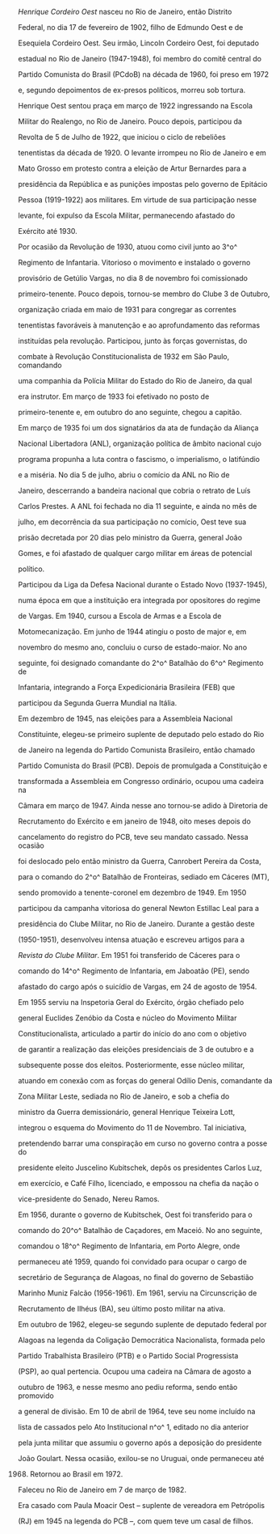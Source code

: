 

*Henrique Cordeiro Oest* nasceu no Rio de Janeiro, então Distrito

Federal, no dia 17 de fevereiro de 1902, filho de Edmundo Oest e de

Esequiela Cordeiro Oest. Seu irmão, Lincoln Cordeiro Oest, foi deputado

estadual no Rio de Janeiro (1947-1948), foi membro do comitê central do

Partido Comunista do Brasil (PCdoB) na década de 1960, foi preso em 1972

e, segundo depoimentos de ex-presos políticos, morreu sob tortura.



Henrique Oest sentou praça em março de 1922 ingressando na Escola

Militar do Realengo, no Rio de Janeiro. Pouco depois, participou da

Revolta de 5 de Julho de 1922, que iniciou o ciclo de rebeliões

tenentistas da década de 1920. O levante irrompeu no Rio de Janeiro e em

Mato Grosso em protesto contra a eleição de Artur Bernardes para a

presidência da República e as punições impostas pelo governo de Epitácio

Pessoa (1919-1922) aos militares. Em virtude de sua participação nesse

levante, foi expulso da Escola Militar, permanecendo afastado do

Exército até 1930.



Por ocasião da Revolução de 1930, atuou como civil junto ao 3^o^

Regimento de Infantaria. Vitorioso o movimento e instalado o governo

provisório de Getúlio Vargas, no dia 8 de novembro foi comissionado

primeiro-tenente. Pouco depois, tornou-se membro do Clube 3 de Outubro,

organização criada em maio de 1931 para congregar as correntes

tenentistas favoráveis à manutenção e ao aprofundamento das reformas

instituídas pela revolução. Participou, junto às forças governistas, do

combate à Revolução Constitucionalista de 1932 em São Paulo, comandando

uma companhia da Polícia Militar do Estado do Rio de Janeiro, da qual

era instrutor. Em março de 1933 foi efetivado no posto de

primeiro-tenente e, em outubro do ano seguinte, chegou a capitão.



Em março de 1935 foi um dos signatários da ata de fundação da Aliança

Nacional Libertadora (ANL), organização política de âmbito nacional cujo

programa propunha a luta contra o fascismo, o imperialismo, o latifúndio

e a miséria. No dia 5 de julho, abriu o comício da ANL no Rio de

Janeiro, descerrando a bandeira nacional que cobria o retrato de Luís

Carlos Prestes. A ANL foi fechada no dia 11 seguinte, e ainda no mês de

julho, em decorrência da sua participação no comício, Oest teve sua

prisão decretada por 20 dias pelo ministro da Guerra, general João

Gomes, e foi afastado de qualquer cargo militar em áreas de potencial

político.



Participou da Liga da Defesa Nacional durante o Estado Novo (1937-1945),

numa época em que a instituição era integrada por opositores do regime

de Vargas. Em 1940, cursou a Escola de Armas e a Escola de

Motomecanização. Em junho de 1944 atingiu o posto de major e, em

novembro do mesmo ano, concluiu o curso de estado-maior. No ano

seguinte, foi designado comandante do 2^o^ Batalhão do 6^o^ Regimento de

Infantaria, integrando a Força Expedicionária Brasileira (FEB) que

participou da Segunda Guerra Mundial na Itália.



Em dezembro de 1945, nas eleições para a Assembleia Nacional

Constituinte, elegeu-se primeiro suplente de deputado pelo estado do Rio

de Janeiro na legenda do Partido Comunista Brasileiro, então chamado

Partido Comunista do Brasil (PCB). Depois de promulgada a Constituição e

transformada a Assembleia em Congresso ordinário, ocupou uma cadeira na

Câmara em março de 1947. Ainda nesse ano tornou-se adido à Diretoria de

Recrutamento do Exército e em janeiro de 1948, oito meses depois do

cancelamento do registro do PCB, teve seu mandato cassado. Nessa ocasião

foi deslocado pelo então ministro da Guerra, Canrobert Pereira da Costa,

para o comando do 2^o^ Batalhão de Fronteiras, sediado em Cáceres (MT),

sendo promovido a tenente-coronel em dezembro de 1949. Em 1950

participou da campanha vitoriosa do general Newton Estillac Leal para a

presidência do Clube Militar, no Rio de Janeiro. Durante a gestão deste

(1950-1951), desenvolveu intensa atuação e escreveu artigos para a

*Revista do Clube Militar*. Em 1951 foi transferido de Cáceres para o

comando do 14^o^ Regimento de Infantaria, em Jaboatão (PE), sendo

afastado do cargo após o suicídio de Vargas, em 24 de agosto de 1954.



Em 1955 serviu na Inspetoria Geral do Exército, órgão chefiado pelo

general Euclides Zenóbio da Costa e núcleo do Movimento Militar

Constitucionalista, articulado a partir do início do ano com o objetivo

de garantir a realização das eleições presidenciais de 3 de outubro e a

subsequente posse dos eleitos. Posteriormente, esse núcleo militar,

atuando em conexão com as forças do general Odílio Denis, comandante da

Zona Militar Leste, sediada no Rio de Janeiro, e sob a chefia do

ministro da Guerra demissionário, general Henrique Teixeira Lott,

integrou o esquema do Movimento do 11 de Novembro. Tal iniciativa,

pretendendo barrar uma conspiração em curso no governo contra a posse do

presidente eleito Juscelino Kubitschek, depôs os presidentes Carlos Luz,

em exercício, e Café Filho, licenciado, e empossou na chefia da nação o

vice-presidente do Senado, Nereu Ramos.



Em 1956, durante o governo de Kubitschek, Oest foi transferido para o

comando do 20^o^ Batalhão de Caçadores, em Maceió. No ano seguinte,

comandou o 18^o^ Regimento de Infantaria, em Porto Alegre, onde

permaneceu até 1959, quando foi convidado para ocupar o cargo de

secretário de Segurança de Alagoas, no final do governo de Sebastião

Marinho Muniz Falcão (1956-1961). Em 1961, serviu na Circunscrição de

Recrutamento de Ilhéus (BA), seu último posto militar na ativa.



Em outubro de 1962, elegeu-se segundo suplente de deputado federal por

Alagoas na legenda da Coligação Democrática Nacionalista, formada pelo

Partido Trabalhista Brasileiro (PTB) e o Partido Social Progressista

(PSP), ao qual pertencia. Ocupou uma cadeira na Câmara de agosto a

outubro de 1963, e nesse mesmo ano pediu reforma, sendo então promovido

a general de divisão. Em 10 de abril de 1964, teve seu nome incluído na

lista de cassados pelo Ato Institucional n^o^ 1, editado no dia anterior

pela junta militar que assumiu o governo após a deposição do presidente

João Goulart. Nessa ocasião, exilou-se no Uruguai, onde permaneceu até

1968. Retornou ao Brasil em 1972.



Faleceu no Rio de Janeiro em 7 de março de 1982.



Era casado com Paula Moacir Oest – suplente de vereadora em Petrópolis

(RJ) em 1945 na legenda do PCB –, com quem teve um casal de filhos.




